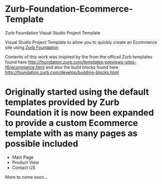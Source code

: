 # Zurb-Foundation-Ecommerce-Template
Zurb Foundation Visual Studio Project Template

Visual Studio Project Template to allow you to quickly create an Ecommerce site using [Zurb Foundation](http://foundation.zurb.com/)

Contents of this work was inspired by the from the officail Zurb templates found here http://foundation.zurb.com/templates-previews-sites-f6/ecommerce.html and also the build blocks found here http://foundation.zurb.com/develop/building-blocks.html

# Originally started using the default templates provided by Zurb Foundation it is now been expanded to provide a custom Ecommerce template with as many pages as possible included
- Main Page
- Product View
- Contact US

More to come soon...
